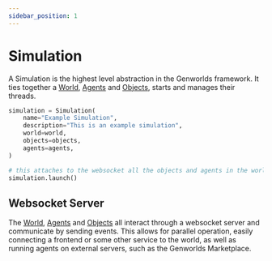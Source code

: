 ```yaml
---
sidebar_position: 1
---
```


# Simulation

A Simulation is the highest level abstraction in the Genworlds framework. It ties together a [World](./world.md), [Agents](./agents.md) and [Objects](./objects.md), starts and manages their threads.

```python
simulation = Simulation(
    name="Example Simulation",
    description="This is an example simulation",
    world=world,
    objects=objects,
    agents=agents,
)

# this attaches to the websocket all the objects and agents in the world
simulation.launch()
```

## Websocket Server

The [World](./world.md), [Agents](./agents.md) and [Objects](./objects.md) all interact through a websocket server and communicate by sending events. This allows for parallel operation, easily connecting a frontend or some other service to the world, as well as running agents on external servers, such as the Genworlds Marketplace.